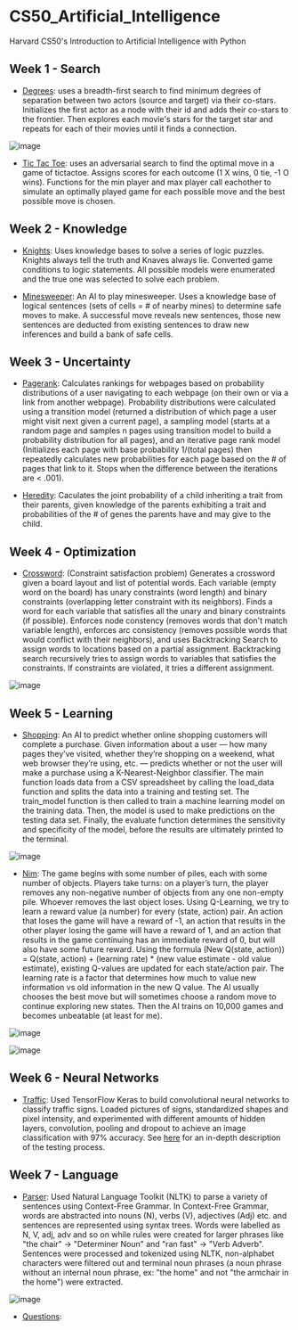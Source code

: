 # CS50_Artificial_Intelligence
Harvard CS50's Introduction to Artificial Intelligence with Python

## Week 1 - Search
- [Degrees](https://github.com/JohnZolton/CS50_Artificial_Intelligence/tree/main/Week%201%20-%20Search/degrees): uses a breadth-first search to find minimum degrees of separation between two actors (source and target) via their co-stars. Initializes the first actor as a node with their id and adds their co-stars to the frontier. Then explores each movie's stars for the target star and repeats for each of their movies until it finds a connection. 

![image](https://user-images.githubusercontent.com/102374100/184661261-0cdd9870-0372-48cb-8e4b-855a5dad8ea9.png)

- [Tic Tac Toe](https://github.com/JohnZolton/CS50_Artificial_Intelligence/tree/main/Week%201%20-%20Search/tictactoe): uses an adversarial search to find the optimal move in a game of tictactoe. Assigns scores for each outcome (1 X wins, 0 tie, -1 O wins). Functions for the min player and max player call eachother to simulate an optimally played game for each possible move and the best possible move is chosen.

## Week 2 - Knowledge
- [Knights](https://github.com/JohnZolton/CS50_Artificial_Intelligence/tree/main/Week%202%20-%20Knowledge/knights): Uses knowledge bases to solve a series of logic puzzles. Knights always tell the truth and Knaves always lie. Converted game conditions to logic statements. All possible models were enumerated and the true one was selected to solve each problem.

- [Minesweeper](https://github.com/JohnZolton/CS50_Artificial_Intelligence/tree/main/Week%202%20-%20Knowledge/minesweeper): An AI to play minesweeper. Uses a knowledge base of logical sentences (sets of cells = # of nearby mines) to determine safe moves to make. A successful move reveals new sentences, those new sentences are deducted from existing sentences to draw new inferences and build a bank of safe cells. 

## Week 3 - Uncertainty
- [Pagerank](https://github.com/JohnZolton/CS50_Artificial_Intelligence/tree/main/Week%203%20-%20Uncertainty/pagerank): Calculates rankings for webpages based on probability distributions of a user navigating to each webpage (on their own or via a link from another webpage). Probability distributions were calculated using a transition model (returned a distribution of which page a user might visit next given a current page), a sampling model (starts at a random page and samples n pages using transition model to build a probability distribution for all pages), and an iterative page rank model (Initializes each page with base probability 1/(total pages) then repeatedly calculates new probabilities for each page based on the # of pages that link to it. Stops when the difference between the iterations are < .001).

- [Heredity](https://github.com/JohnZolton/CS50_Artificial_Intelligence/tree/main/Week%203%20-%20Uncertainty/heredity): Caculates the joint probability of a child inheriting a trait from their parents, given knowledge of the parents exhibiting a trait and probabilities of the # of genes the parents have and may give to the child.

## Week 4 - Optimization
- [Crossword](https://github.com/JohnZolton/CS50_Artificial_Intelligence/tree/main/Week%204%20-%20Optimization): (Constraint satisfaction problem) Generates a crossword given a board layout and list of potential words. Each variable (empty word on the board) has unary constraints (word length) and binary constraints (overlapping letter constraint with its neighbors). Finds a word for each variable that satisfies all the unary and binary constraints (if possible). Enforces node constency (removes words that don't match variable length), enforces arc consistency (removes possible words that would conflict with their neighbors), and uses Backtracking Search to assign words to locations based on a partial assignment. Backtracking search recursively tries to assign words to variables that satisfies the constraints. If constraints are violated, it tries a different assignment.

![image](https://user-images.githubusercontent.com/102374100/188275593-96fed8c4-2f8b-4ebe-ba80-cd86303cdb83.png)

## Week 5 - Learning
- [Shopping](https://github.com/JohnZolton/CS50_Artificial_Intelligence/tree/main/Week%205%20-%20Learning/shopping): An AI to predict whether online shopping customers will complete a purchase. Given information about a user — how many pages they’ve visited, whether they’re shopping on a weekend, what web browser they’re using, etc. — predicts whether or not the user will make a purchase using a K-Nearest-Neighbor classifier. The main function loads data from a CSV spreadsheet by calling the load_data function and splits the data into a training and testing set. The train_model function is then called to train a machine learning model on the training data. Then, the model is used to make predictions on the testing data set. Finally, the evaluate function determines the sensitivity and specificity of the model, before the results are ultimately printed to the terminal.

![image](https://user-images.githubusercontent.com/102374100/188322020-0aa850b0-1cb6-46d3-9eda-40d91723c25e.png)


- [Nim](https://github.com/JohnZolton/CS50_Artificial_Intelligence/tree/main/Week%205%20-%20Learning/nim): The game begins with some number of piles, each with some number of objects. Players take turns: on a player’s turn, the player removes any non-negative number of objects from any one non-empty pile. Whoever removes the last object loses.
Using Q-Learning, we try to learn a reward value (a number) for every (state, action) pair. An action that loses the game will have a reward of -1, an action that results in the other player losing the game will have a reward of 1, and an action that results in the game continuing has an immediate reward of 0, but will also have some future reward. Using the formula (New Q(state, action)) = Q(state, action) + (learning rate) * (new value estimate - old value estimate), existing Q-values are updated for each state/action pair. The learning rate is a factor that determines how much to value new information vs old information in the new Q value. The AI usually chooses the best move but will sometimes choose a random move to continue exploring new states. Then the AI trains on 10,000 games and becomes unbeatable (at least for me).

![image](https://user-images.githubusercontent.com/102374100/188501768-614ad15d-b28e-41eb-ac4a-394aba65ef17.png)

![image](https://user-images.githubusercontent.com/102374100/188501805-80066818-cab4-4a31-9f45-e4a8562edd69.png)

## Week 6 - Neural Networks
- [Traffic](https://github.com/JohnZolton/CS50_Artificial_Intelligence/tree/main/Week%206%20-%20Neural%20Networks): Used TensorFlow Keras to build convolutional neural networks to classify traffic signs. Loaded pictures of signs, standardized shapes and pixel intensity, and experimented with different amounts of hidden layers, convolution, pooling and dropout to achieve an image classification with 97% accuracy. See [here](https://github.com/JohnZolton/CS50_Artificial_Intelligence/blob/main/Week%206%20-%20Neural%20Networks/README.md) for an in-depth description of the testing process.

## Week 7 - Language
- [Parser](https://github.com/JohnZolton/CS50_Artificial_Intelligence/tree/main/Week%207%20-%20Language/parser): Used Natural Language Toolkit (NLTK) to parse a variety of sentences using Context-Free Grammar. In Context-Free Grammar, words are abstracted into nouns (N), verbs (V), adjectives (Adj) etc. and sentences are represented using syntax trees. Words were labelled as N, V, adj, adv and so on while rules were created for larger phrases like "the chair" -> "Determiner Noun" and "ran fast" -> "Verb Adverb". Sentences were processed and tokenized using NLTK, non-alphabet characters were filtered out and terminal noun phrases (a noun phrase without an internal noun phrase, ex: "the home" and not "the armchair in the home") were extracted.

![image](https://user-images.githubusercontent.com/102374100/189671285-30fbeedb-d4fd-439b-9065-125757061490.png)

- [Questions](https://github.com/JohnZolton/CS50_Artificial_Intelligence/tree/main/Week%207%20-%20Language/questions):
